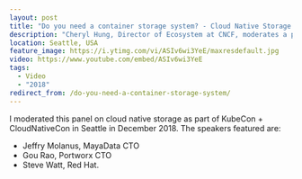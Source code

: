 ```yaml
---
layout: post
title: "Do you need a container storage system? - Cloud Native Storage Day, KubeCon + CloudNativeCon NA"
description: "Cheryl Hung, Director of Ecosystem at CNCF, moderates a panel with MayaData, Portworx and Red Hat on cloud native storage at KubeCon CloudNativeCon."
location: Seattle, USA
feature_image: https://i.ytimg.com/vi/ASIv6wi3YeE/maxresdefault.jpg
video: https://www.youtube.com/embed/ASIv6wi3YeE
tags:
  - Video
  - "2018"
redirect_from: /do-you-need-a-container-storage-system/
---
```


I moderated this panel on cloud native storage as part of KubeCon + CloudNativeCon in Seattle in December 2018. The speakers featured are:

* Jeffry Molanus, MayaData CTO
* Gou Rao, Portworx CTO
* Steve Watt, Red Hat.
